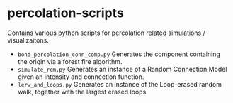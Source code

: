 # percolation-scripts
Contains various python scripts for percolation related simulations / visualizaitons.

 - `bond_percolation_conn_comp.py` Generates the component containing the origin via a forest fire algorithm.
 - `simulate_rcm.py` Generates an instance of a Random Connection Model given an intensity and connection function.
 - `lerw_and_loops.py` Generates an instance of the Loop-erased random walk, together with the largest erased loops.
